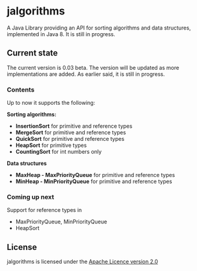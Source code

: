 # jalgorithms
A Java Library providing an API for sorting algorithms and data structures, implemented in Java 8. It is still in progress.

## Current state
The current version is 0.03 beta. The version will be updated as more implementations are added. As earlier said, it is still in progress.

### Contents
Up to now it supports the following:

<b>Sorting algorithms:</b>
<ul>
<li><b>InsertionSort</b> for primitive and reference types</li>
<li><b>MergeSort</b> for primitive and reference types</li>
<li><b>QuickSort</b> for primitive and reference types</li>
<li><b>HeapSort</b> for primitive types</li>
<li><b>CountingSort</b> for int numbers only</li>
</ul>

<b>Data structures</b>
<ul>
<li><b>MaxHeap - MaxPriorityQueue</b> for primitive and reference types</li>
<li><b>MinHeap - MinPriorityQueue</b> for primitive and reference types</li>
</ul>

### Coming up next
Support for reference types in
<ul>
  <li>MaxPriorityQueue, MinPriorityQueue</li>
  <li>HeapSort</li>
</ul>

## License
jalgorithms is licensed under the [Apache Licence version 2.0](https://www.apache.org/licenses/LICENSE-2.0)
